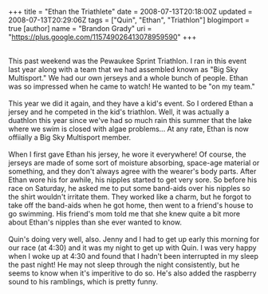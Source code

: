 +++
title = "Ethan the Triathlete"
date = 2008-07-13T20:18:00Z
updated = 2008-07-13T20:29:06Z
tags = ["Quin", "Ethan", "Triathlon"]
blogimport = true 
[author]
	name = "Brandon Grady"
	uri = "https://plus.google.com/115749026413078959590"
+++

<a onblur="try {parent.deselectBloggerImageGracefully();} catch(e) {}" href="http://2.bp.blogspot.com/_5WpZdqukbMw/SHqq0gOrcmI/AAAAAAAAAKo/7auCkSsTX6M/s1600-h/IMG_4458.JPG"><img style="margin: 0pt 0pt 10px 10px; float: right; cursor: pointer;" src="http://2.bp.blogspot.com/_5WpZdqukbMw/SHqq0gOrcmI/AAAAAAAAAKo/7auCkSsTX6M/s320/IMG_4458.JPG" alt="" id="BLOGGER_PHOTO_ID_5222674536870933090" border="0" /></a><br />This past weekend was the Pewaukee Sprint Triathlon.  I ran in this event last year along with a team that we had assembled known as "Big Sky Multisport."  We had our own jerseys and a whole bunch of people.  Ethan was so impressed when he came to watch!  He wanted to be "on my team."<br /><br />This year we did it again, and they have a kid's event.  So I ordered Ethan a jersey and he competed in the kid's triathlon.  Well, it was actually a duathlon this year since we've had so much rain this summer that the lake where we swim is closed with algae problems...  At any rate, Ethan is now offiially a Big Sky Multisport member.<br /><br />When I first gave Ethan his jersey, he wore it everywhere!  Of course, the jerseys are made of some sort of moisture absorbing, space-age material or something, and they don't always agree with the wearer's body parts.  After Ethan wore his for awhile, his nipples started to get very sore.  So before his race on Saturday, he asked me to put some band-aids over his nipples so the shirt wouldn't irritate them.  They worked like a charm, but he forgot to take off the band-aids when he got home, then went to a friend's house to go swimming.  His friend's mom told me that she knew quite a bit more about Ethan's nipples than she ever wanted to know.<br /><br />Quin's doing very well, also.  Jenny and I had to get up early this morning for our race (at 4:30) and it was my night to get up with Quin.  I was very happy when I woke up at 4:30 and found that I hadn't been interrupted in my sleep the past night!  He may not sleep through the night consistently, but he seems to know when it's imperitive to do so.  He's also added the raspberry sound to his ramblings, which is pretty funny.
